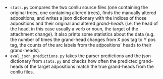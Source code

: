 - `stats.py` compares the two conllu source files (one containing the original trees, one containing altered trees), finds the manually altered adpositions, and writes a json dictionary with the indices of those adpositions and their original and altered *grand-heads* (i.e. the head of the head, in this case usually a verb or noun, the target of the attachment change). It also prints some statistics about the data (e.g. the number of times the grand-head changes from X pos tag to Y pos tag, the counts of the arc labels from the adpositions' heads to their grand-heads).
- `eval_json_predictions.py` takes the parser predictions and the json dictionary from `stats.py` and checks how often the predicted grand-heads of the target adpositions match the true grand-heads from the conllu files.